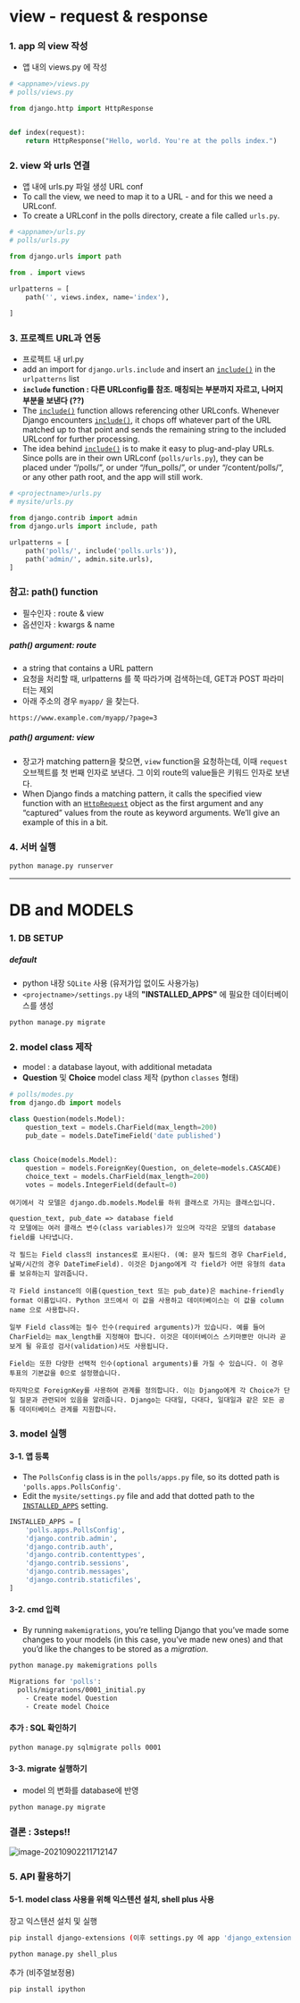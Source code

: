 # view - request & response

### 1. app 의 view 작성

- 앱 내의 views.py 에 작성

```python
# <appname>/views.py
# polls/views.py

from django.http import HttpResponse


def index(request):
    return HttpResponse("Hello, world. You're at the polls index.")
```



### 2. view 와 urls 연결

- 앱 내에 urls.py 파일 생성 URL conf
- To call the view, we need to map it to a URL - and for this we need a URLconf.
- To create a URLconf in the polls directory, create a file called `urls.py`. 

```python
# <appname>/urls.py
# polls/urls.py

from django.urls import path

from . import views

urlpatterns = [
    path('', views.index, name='index'),
  	
]
```



### 3. 프로젝트 URL과 연동

- 프로젝트 내 url.py
- add an import for `django.urls.include` and insert an [`include()`](https://docs.djangoproject.com/en/3.2/ref/urls/#django.urls.include) in the `urlpatterns` list
- **`include` function : 다른 URLconfig를 참조. 매칭되는 부분까지 자르고, 나머지 부분을 보낸다 (??)**
- The [`include()`](https://docs.djangoproject.com/en/3.2/ref/urls/#django.urls.include) function allows referencing other URLconfs. Whenever Django encounters [`include()`](https://docs.djangoproject.com/en/3.2/ref/urls/#django.urls.include), it chops off whatever part of the URL matched up to that point and sends the remaining string to the included URLconf for further processing.
- The idea behind [`include()`](https://docs.djangoproject.com/en/3.2/ref/urls/#django.urls.include) is to make it easy to plug-and-play URLs. Since polls are in their own URLconf (`polls/urls.py`), they can be placed under “/polls/”, or under “/fun_polls/”, or under “/content/polls/”, or any other path root, and the app will still work.

```python
# <projectname>/urls.py
# mysite/urls.py

from django.contrib import admin
from django.urls import include, path

urlpatterns = [
    path('polls/', include('polls.urls')),
    path('admin/', admin.site.urls),
]
```



### 참고: path() function

- 필수인자 : route & view
- 옵션인자 : kwargs & name

##### path() argument: route

- a string that contains a URL pattern
- 요청을 처리할 때, urlpatterns 를 쭉 따라가며 검색하는데, GET과 POST 파라미터는 제외
- 아래 주소의 경우 `myapp/` 을 찾는다.

`https://www.example.com/myapp/?page=3`

##### path() argument: view

- 장고가 matching pattern을 찾으면, `view` function을 요청하는데, 이때 `request` 오브젝트를 첫 번째 인자로 보낸다. 그 이외 route의 value들은 키워드 인자로 보낸다.
- When Django finds a matching pattern, it calls the specified view function with an [`HttpRequest`](https://docs.djangoproject.com/en/3.2/ref/request-response/#django.http.HttpRequest) object as the first argument and any “captured” values from the route as keyword arguments. We’ll give an example of this in a bit.



### 4. 서버 실행

```python
python manage.py runserver
```



---



# DB and MODELS

### 1. DB SETUP

##### default

- python 내장 `SQLite` 사용 (유저가입 없이도 사용가능)
- `<projectname>/settings.py`  내의 **"INSTALLED_APPS"** 에 필요한 데이터베이스를 생성

```python
python manage.py migrate
```



### 2. model class 제작

- model : a database layout, with additional metadata
- **Question** 및 **Choice** model class 제작 (python `classes` 형태)

```python
# polls/modes.py
from django.db import models

class Question(models.Model):
    question_text = models.CharField(max_length=200)
    pub_date = models.DateTimeField('date published')
    

class Choice(models.Model):
    question = models.ForeignKey(Question, on_delete=models.CASCADE)
    choice_text = models.CharField(max_length=200)
    votes = models.IntegerField(default=0)
```

```
여기에서 각 모델은 django.db.models.Model를 하위 클래스로 가지는 클래스입니다.

question_text, pub_date => database field
각 모델에는 여러 클래스 변수(class variables)가 있으며 각각은 모델의 database field를 나타냅니다.

각 필드는 Field class의 instances로 표시된다. (예: 문자 필드의 경우 CharField, 날짜/시간의 경우 DateTimeField). 이것은 Django에게 각 field가 어떤 유형의 data를 보유하는지 알려줍니다.

각 Field instance의 이름(question_text 또는 pub_date)은 machine-friendly format 이름입니다. Python 코드에서 이 값을 사용하고 데이터베이스는 이 값을 column name 으로 사용합니다.

일부 Field class에는 필수 인수(required arguments)가 있습니다. 예를 들어 CharField는 max_length를 지정해야 합니다. 이것은 데이터베이스 스키마뿐만 아니라 곧 보게 될 유효성 검사(validation)서도 사용됩니다.

Field는 또한 다양한 선택적 인수(optional arguments)를 가질 수 있습니다. 이 경우 투표의 기본값을 0으로 설정했습니다.

마지막으로 ForeignKey를 사용하여 관계를 정의합니다. 이는 Django에게 각 Choice가 단일 질문과 관련되어 있음을 알려줍니다. Django는 다대일, 다대다, 일대일과 같은 모든 공통 데이터베이스 관계를 지원합니다.
```



### 3. model 실행

#### 3-1. 앱 등록

- The `PollsConfig` class is in the `polls/apps.py` file, so its dotted path is `'polls.apps.PollsConfig'`. 
- Edit the `mysite/settings.py` file and add that dotted path to the [`INSTALLED_APPS`](https://docs.djangoproject.com/en/3.2/ref/settings/#std:setting-INSTALLED_APPS) setting.

```python
INSTALLED_APPS = [
    'polls.apps.PollsConfig',
    'django.contrib.admin',
    'django.contrib.auth',
    'django.contrib.contenttypes',
    'django.contrib.sessions',
    'django.contrib.messages',
    'django.contrib.staticfiles',
]
```



#### 3-2. cmd 입력

- By running `makemigrations`, you’re telling Django that you’ve made some changes to your models (in this case, you’ve made new ones) and that you’d like the changes to be stored as a *migration*.

```python
python manage.py makemigrations polls
```

```bash
Migrations for 'polls':
  polls/migrations/0001_initial.py
    - Create model Question
    - Create model Choice
```



#### 추가 : SQL 확인하기

```bash
python manage.py sqlmigrate polls 0001
```



#### 3-3. migrate 실행하기

- model 의 변화를 database에 반영

```bash
python manage.py migrate
```



### 결론 : 3steps!! 

![image-20210902211712147](images/image-20210902211712147.png)



### 5. API 활용하기

#### **5-1. model class 사용을 위해 익스텐션 설치, shell plus 사용**

장고 익스텐션 설치 및 실행

```bash
pip install django-extensions (이후 settings.py 에 app 'django_extensions' 등록)
```

```bash
python manage.py shell_plus
```

추가 (비주얼보정용)

```python
pip install ipython
```

